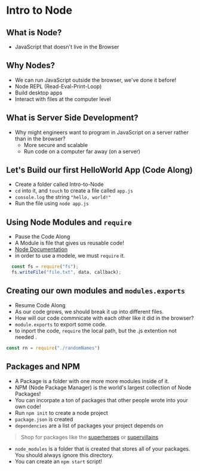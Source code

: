 # Intro to Node

## What is Node?
- JavaScript that doesn't live in the Browser

## Why Nodes?
- We can run JavaScript outside the browser, we've done it before!
- Node REPL (Read-Eval-Print-Loop)
- Build desktop apps
- Interact with files at the computer level

## What is Server Side Development?
- Why might engineers want to program in JavaScript on a server rather than in the browser?
  - More secure and scalable
  - Run code on a computer far away (on a server)
 
## Let's Build our first HelloWorld App (Code Along)
- Create a folder called Intro-to-Node
- `cd` into it, and `touch` to create a file called `app.js`
- `console.log` the string `"hello, world!"` 
- Run the file using `node app.js`

## Using Node Modules and `require`
- Pause the Code Along
- A Module is file that gives us reusable code!
- [Node Documentation](https://nodejs.org/docs/latest/api/)
- in order to use a modele, we must `require` it.

```js
  const fs = require("fs");
  fs.writeFile("file.txt", data, callback);
```

## Creating our own modules and `modules.exports`
- Resume Code Along
- As our code grows, we should break it up into different files.
- How will our code commnicate with each other like it did in the browser?
- `module.exports` to export some code.
- to inport the code, `require` the local path, but the .js extention not needed .

```js
const rn = require("./randomNames")
```

## Packages and NPM
- A Package is a folder with one more more modules inside of it.
- NPM (Node Package Manager) is the world's largest collection of Node Packages!
- You can incorpate a ton of packages that other people wrote into your own code!
- Run `npm init` to create a node project
- `package.json` is created
- `dependencies` are a list of packages your project depends on

> Shop for packages like the [superheroes](https://www.npmjs.com/package/superheroes) or [supervillains](https://www.npmjs.com/package/supervillains)

- `node_modules` is a folder that is created that stores all of your packages. You should always ignore this directory. 
- You can create an `npm start` script!